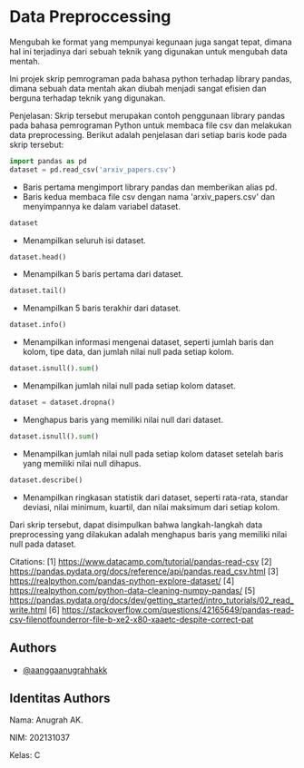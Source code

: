 
# Data Preproccessing

Mengubah ke format yang mempunyai kegunaan juga sangat tepat, dimana hal ini terjadinya dari sebuah teknik yang digunakan untuk mengubah data mentah.

Ini projek skrip pemrograman pada bahasa python terhadap library pandas, dimana sebuah data mentah akan diubah menjadi sangat efisien dan berguna terhadap teknik yang digunakan.

Penjelasan:
Skrip tersebut merupakan contoh penggunaan library pandas pada bahasa pemrograman Python untuk membaca file csv dan melakukan data preprocessing. Berikut adalah penjelasan dari setiap baris kode pada skrip tersebut:

```python
import pandas as pd
dataset = pd.read_csv('arxiv_papers.csv')
```
- Baris pertama mengimport library pandas dan memberikan alias pd.
- Baris kedua membaca file csv dengan nama 'arxiv_papers.csv' dan menyimpannya ke dalam variabel dataset.

```python
dataset
```
- Menampilkan seluruh isi dataset.

```python
dataset.head()
```
- Menampilkan 5 baris pertama dari dataset.

```python
dataset.tail()
```
- Menampilkan 5 baris terakhir dari dataset.

```python
dataset.info()
```
- Menampilkan informasi mengenai dataset, seperti jumlah baris dan kolom, tipe data, dan jumlah nilai null pada setiap kolom.

```python
dataset.isnull().sum()
```
- Menampilkan jumlah nilai null pada setiap kolom dataset.

```python
dataset = dataset.dropna()
```
- Menghapus baris yang memiliki nilai null dari dataset.

```python
dataset.isnull().sum()
```
- Menampilkan jumlah nilai null pada setiap kolom dataset setelah baris yang memiliki nilai null dihapus.

```python
dataset.describe()
```
- Menampilkan ringkasan statistik dari dataset, seperti rata-rata, standar deviasi, nilai minimum, kuartil, dan nilai maksimum dari setiap kolom.

Dari skrip tersebut, dapat disimpulkan bahwa langkah-langkah data preprocessing yang dilakukan adalah menghapus baris yang memiliki nilai null pada dataset.

Citations:
[1] https://www.datacamp.com/tutorial/pandas-read-csv
[2] https://pandas.pydata.org/docs/reference/api/pandas.read_csv.html
[3] https://realpython.com/pandas-python-explore-dataset/
[4] https://realpython.com/python-data-cleaning-numpy-pandas/
[5] https://pandas.pydata.org/docs/dev/getting_started/intro_tutorials/02_read_write.html
[6] https://stackoverflow.com/questions/42165649/pandas-read-csv-filenotfounderror-file-b-xe2-x80-xaaetc-despite-correct-pat
## Authors

- [@aanggaanugrahhakk](https://github.com/aanggaanugrahhakk)


## Identitas Authors

Nama: Anugrah AK.

NIM: 202131037

Kelas: C